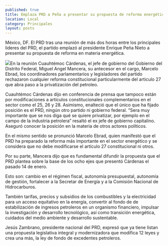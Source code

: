 ```yaml
---
published: true
title: Emplaza PRD a Peña a presentar su propuesta de reforma energética
location: Local
category: Principales
layout: posts
---
```


México, DF. El PRD tras una reunión de más dos horas entre los principales lideres del PRD, el partido emplazó al presidente Enrique Peña Nieto a presentar su propuesta de reforma en materia energética.

![](http://i.imgur.com/G1rAuJtm.jpg)En la reunión Cuauhtémoc Cárdenas, el jefe de gobierno del Gobierno del Distrito Federal, Miguel Angel Mancera, su antecesor en el cargo, Marcelo Ebrad, los coordinadores parlamentarios y legisladores del partido rechazaron cualquier reforma constitucional particularmente del articulo 27 que abra paso a la privatización del petroleo.


Cuauhtémoc Cárdenas dijo en conferencia de prensa que tampoco están por modificaciones a artículos constitucionales complementarios en el sector como el 25, 26 y 28. Asimismo, enalteció que el único que ha fijado posición es el PRD, ningún otro partido ni gobierno federal. “Sera muy importante que se nos diga qué se quiere privatizar, por ejemplo en el campo de la industria petrolera” resaltó el ex jefe de gobierno capitalino. Aseguró conocer la posición en la materia de otros actores políticos.


En el mismo sentido se pronunció Marcelo Ebrad, quien manifestó que el PRD ha preparado la reforma más importante en el sector energético y se considera que no debe modificarse el artículo 27 constitucional ni otros.


Por su parte, Mancera dijo que es fundamental difundir la propuesta que el PRD plantea sobre la base de los ocho ejes que presentó Cárdenas el pasado 14 de enero.

 

Esto son: cambio en el régimen fiscal, autonomía presupuestal, autonomía de gestión, fortalecer a la Secretar de Energía y a la Comisión Nacional de Hidrocarburos.


También tarifas, precios y subsidios de los combustibles y la electricidad para un acceso equitativo en la energía, convertir al fondo de de estabilización de ingresos petroleros en un organismo financiero, impulsar la investigación y desarrollo tecnológico, así como transición energética, cuidados del medio ambiente y desarrollo sustentable.


Jesús Zambrano, presidente nacional del PRD, expresó que ya tiene listan una propuesta legislativa integral y modernizadora que modifica 12 leyes y crea una más, la ley de fondo de excedentes petroleros.
